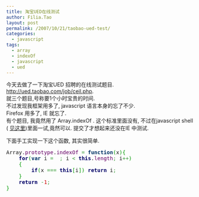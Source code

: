 ```yaml
---
title: 淘宝UED在线测试
author: Filia.Tao
layout: post
permalink: /2007/10/21/taobao-ued-test/
categories:
  - javascript
tags:
  - array
  - indexOf
  - javascript
  - ued
---
```

今天去做了一下淘宝UED 招聘的在线测试题目. http://ued.taobao.com/job/ceil.php.  
就三个题目,号称要1个小时宝贵的时间.  
不过发现我框架用多了, javascript 语言本身的忘了不少.  
Firefox 用多了, IE 就忘了.  
有个题目, 我竟然用了 Array.indexOf . 这个标准里面没有, 不过在javascript shell ( <a href="http://www.squarefree.com/bookmarklets/webdevel.html" target="_blank">见这里</a>)里面一试,竟然可以. 提交了才想起来还没在IE 中测试.

下面手工实现一下这个函数, 其实很简单.

<div class="wp_syntax">
  <div class="code">
    <pre class="javascript" style="font-family:monospace;">Array.<span style="color: #660066;">prototype</span>.<span style="color: #660066;">indexOf</span> <span style="color: #339933;">=</span> <span style="color: #003366; font-weight: bold;">function</span><span style="color: #009900;">&#40;</span>x<span style="color: #009900;">&#41;</span><span style="color: #009900;">&#123;</span>
    <span style="color: #000066; font-weight: bold;">for</span><span style="color: #009900;">&#40;</span><span style="color: #003366; font-weight: bold;">var</span> i <span style="color: #339933;">=</span> <span style="color: #CC0000;"></span> <span style="color: #339933;">;</span> i <span style="color: #339933;">&lt;</span> <span style="color: #000066; font-weight: bold;">this</span>.<span style="color: #660066;">length</span><span style="color: #339933;">;</span> i<span style="color: #339933;">++</span><span style="color: #009900;">&#41;</span>
    <span style="color: #009900;">&#123;</span>
        <span style="color: #000066; font-weight: bold;">if</span><span style="color: #009900;">&#40;</span>x <span style="color: #339933;">===</span> <span style="color: #000066; font-weight: bold;">this</span><span style="color: #009900;">&#91;</span>i<span style="color: #009900;">&#93;</span><span style="color: #009900;">&#41;</span> <span style="color: #000066; font-weight: bold;">return</span> i<span style="color: #339933;">;</span>
    <span style="color: #009900;">&#125;</span>
    <span style="color: #000066; font-weight: bold;">return</span> <span style="color: #339933;">-</span><span style="color: #CC0000;">1</span><span style="color: #339933;">;</span>
<span style="color: #009900;">&#125;</span></pre>
  </div>
</div>